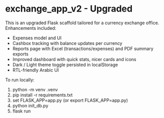 # exchange_app_v2 - Upgraded

This is an upgraded Flask scaffold tailored for a currency exchange office.
Enhancements included:
- Expenses model and UI
- Cashbox tracking with balance updates per currency
- Reports page with Excel (transactions/expenses) and PDF summary exports
- Improved dashboard with quick stats, nicer cards and icons
- Dark / Light theme toggle persisted in localStorage
- RTL-friendly Arabic UI

To run locally:
1. python -m venv .venv
2. pip install -r requirements.txt
3. set FLASK_APP=app.py (or export FLASK_APP=app.py)
4. python init_db.py
5. flask run
